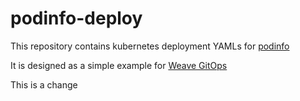 # podinfo-deploy

This repository contains kubernetes deployment YAMLs for [podinfo](https://github.com/stefanprodan/podinfo)

It is designed as a simple example for [Weave GitOps](https://github.com/weaveworks/weave-gitops)

This is a change


